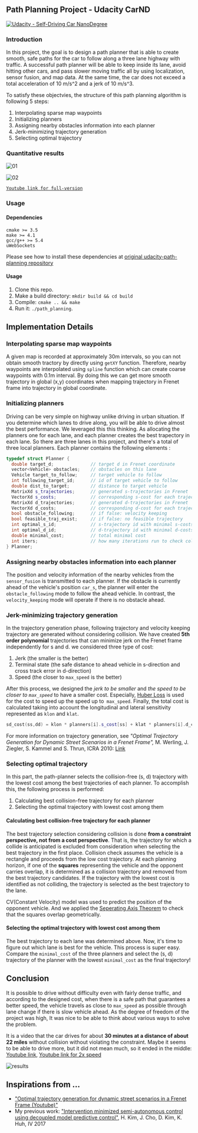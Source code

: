 

## Path Planning Project - Udacity CarND

[![Udacity - Self-Driving Car NanoDegree](https://camo.githubusercontent.com/5b9aa393f43d7bb9cc6277140465f5625f2dae7c/68747470733a2f2f73332e616d617a6f6e6177732e636f6d2f756461636974792d7364632f6769746875622f736869656c642d6361726e642e737667)](http://www.udacity.com/drive) 

### Introduction

In this project, the goal is to design a path planner that is able to create smooth, safe paths for the car to follow along a three lane highway with traffic. A successful path planner will be able to keep inside its lane, avoid hitting other cars, and pass slower moving traffic all by using localization, sensor fusion, and map data. At the same time, the car does not exceed a total acceleration of 10 m/s^2 and a jerk of 10 m/s^3.

To satisfy these objectvies, the structure of this path planning algorithm is following 5 steps:

1. Interpolating sparse map waypoints
2. Initializing planners
3. Assigning nearby obstacles information into each planner
4. Jerk-minimizing trajectory generation
5. Selecting optimal trajectory




### Quantitative results

![01](./assets/01.gif)

![02](./assets/02.gif)

[`Youtube link for full-version`](https://www.youtube.com/watch?v=HFkaWMBQXGM)

### Usage
#### Dependencies
```
cmake >= 3.5
make >= 4.1
gcc/g++ >= 5.4
uWebSockets
```
Please see how to install these dependencies at [original udacity-path-planning repository](https://github.com/udacity/CarND-Path-Planning-Project)

#### Usage
1. Clone this repo.
2. Make a build directory: `mkdir build && cd build`
3. Compile: `cmake .. && make`
4. Run it: `./path_planning`.




## Implementation Details

### Interpolating sparse map waypoints

A given map is recorded at approximately 30m intervals, so you can not obtain smooth tractory by directly using `getXY` function. Therefore, nearby waypoints are interpolated using `spline` function which can create coarse waypoints with 0.1m interval. By doing this we can get more smooth trajectory in global (x,y) coordinates when mapping trajectory in Frenet frame into trajectory in global coordinate.





### Initializing planners

Driving can be very simple on highway unlike driving in urban situation. If you determine which lanes to drive along, you will be able to drive almost the best performance. We leveraged this this thinking. As allocating the planners one for each lane, and each planner creates the best trapectory in each lane. So there are three lanes in this project, and there's a total of three local planners. Each planner contains the following elements :

```c++
typedef struct Planner {
  double target_d;              // target d in Frenet coordinate
  vector<Vehicle> obstacles;    // obstacles on this lane
  Vehicle target_to_follow;     // target vehicle to follow
  int following_target_id;      // id of target vehicle to follow
  double dist_to_target;        // distance to target vehicle
  MatrixXd s_trajectories;      // generated s-trajectories in Frenet
  VectorXd s_costs;             // corresponding s-cost for each trajectory
  MatrixXd d_trajectories;      // generated d-trajectories in Frenet
  VectorXd d_costs;             // corresponding d-cost for each trajectory
  bool obstacle_following;      // if false: velocity keeping
  bool feasible_traj_exist;     // if false: no feasible trajectory
  int optimal_s_id;             // s-trajectory id with minimal s-costs
  int optimal_d_id;             // d-trajectory id with minimal d-costs
  double minimal_cost;          // total minimal cost 
  int iters;                    // how many iterations run to check collision-free trajectory
} Planner;
```





### Assigning nearby obstacles information into each planner

The position and velocity information of the nearby vehicles from the `sensor_fusion` is transmitted to each planner. If the obstacle is currently ahead of the vehicle's position `car_s`, the planner will enter the `obstacle_following` mode to follow the ahead vehicle. In contrast, the `velocity_keeping` mode will operate if there is no obstacle ahead.





### Jerk-minimizing trajectory generation

In the trajectory generation phase, following trajectory and velocity keeping trajectory are generated without considering collision. We have created **5th order polynomial** trajectories that can minimize jerk on the Frenet frame independently for s and d. we considered three type of cost: 

1. Jerk (the smaller is the better)
2. Terminal state (the safe distance to ahead vehicle in s-direction and cross track error in d-direction)
3. Speed (the closer to `max_speed` is the better)

After this process, we designed the *jerk to be smaller* and *the speed to be closer to `max_speed`* to have a smaller cost. Especially,  [Huber Loss](https://en.wikipedia.org/wiki/Huber_loss) is used for the cost to speed up the speed up to` max_speed`. Finally, the total cost is calculated taking into account the longitudinal and lateral sensitivity represented as `klon` and `klat`.

```c++
sd_cost(ss,dd) = klon * planners[i].s_cost[ss] + klat * planners[i].d_cost[dd];
```

For more information on trajectory generation, see *"Optimal Trajectory Generation for Dynamic Street Scenarios in a Frenet Frame",* M. Werling, J. Ziegler, S. Kammel and S. Thrun, ICRA 2010: [Link](https://d17h27t6h515a5.cloudfront.net/topher/2017/July/595fd482_werling-optimal-trajectory-generation-for-dynamic-street-scenarios-in-a-frenet-frame/werling-optimal-trajectory-generation-for-dynamic-street-scenarios-in-a-frenet-frame.pdf)





### Selecting optimal trajectory

In this part, the path-planner selects the collision-free (s, d) trajectory with the lowest cost among the best trajectories of each planner. To accomplish this, the following process is performed:

1. Calculating best collision-free trajectory for each planner
2. Selecting the optimal trajectory with lowest cost among them



#### Calculating best collision-free trajectory for each planner

The best trajectory selection considering collision is done **from a constraint perspective, not from a cost perspective**. That is, the trajectory for which a collide is anticipated is excluded from consideration when selecting the best trajectory in the first place. Collision check assumes the vehicle is a rectangle and proceeds from the low cost trajectory. At each planning horizon, if one of the **squares** representing the vehicle and the opponent carries overlap, it is determined as a collision trajectory and removed from the best trajectory candidates. If the trajectory with the lowest cost is identified as not colliding, the trajectory is selected as the best trajectory to the lane.

CV(Constant Velocity) model was used to predict the position of the opponent vehicle. And we applied the [Seperating Axis Theorem](http://www.dyn4j.org/2010/01/sat/) to check that the squares overlap geometrically.



#### Selecting the optimal trajectory with lowest cost among them

The best trajectory to each lane was determined above. Now, it's time to figure out which lane is best for the vehicle. This process is super easy. Compare the `minimal_cost` of the three planners and select the (s, d) trajectory of the planner with the lowest `minimal_cost` as the final trajectory!





## Conclusion

It is possible to drive without difficulty even with fairly dense traffic, and according to the designed cost, when there is a safe path that guarantees a better speed, the vehicle travels as close to `max_speed` as possible through lane change if there is slow vehicle ahead. As the degree of freedom of the project was high, It was nice to be able to think about various ways to solve the problem.

It is a video that the car drives for about **30 minutes at a distance of about 22 miles** without collision without violating the constraint. Maybe it seems to be able to drive more, but it did not mean much, so it ended in the middle: [Youtube link](https://youtu.be/377zAMZBDjM), [Youtube link for 2x speed](https://www.youtube.com/watch?v=HFkaWMBQXGM)



![results](./assets/results.png)



## Inspirations from ...

- ["Optimal trajectory generation for dynamic street scenarios in a Frenet Frame (Youtube)"](https://www.youtube.com/watch?v=Cj6tAQe7UCY)
- My previous work: ["Intervention minimized semi-autonomous control using decoupled model predictive control"](http://ieeexplore.ieee.org/document/7995787/), H. Kim, J. Cho, D. Kim, K. Huh, IV 2017

